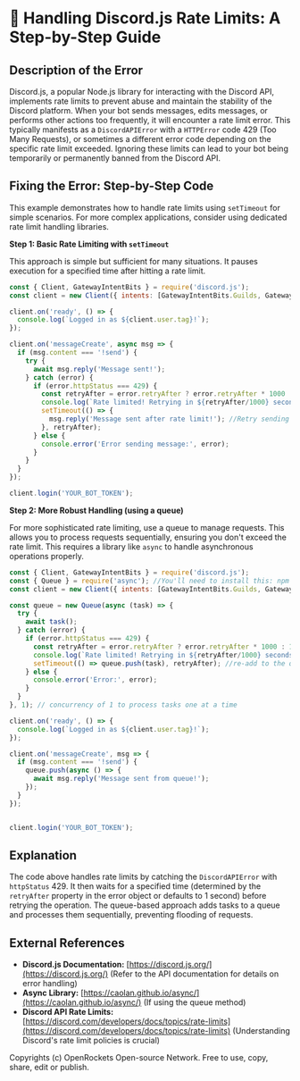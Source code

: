 # 🐞 Handling Discord.js Rate Limits: A Step-by-Step Guide


## Description of the Error

Discord.js, a popular Node.js library for interacting with the Discord API, implements rate limits to prevent abuse and maintain the stability of the Discord platform.  When your bot sends messages, edits messages, or performs other actions too frequently, it will encounter a rate limit error.  This typically manifests as a `DiscordAPIError` with a `HTTPError` code 429 (Too Many Requests), or sometimes a different error code depending on the specific rate limit exceeded.  Ignoring these limits can lead to your bot being temporarily or permanently banned from the Discord API.


## Fixing the Error: Step-by-Step Code

This example demonstrates how to handle rate limits using `setTimeout` for simple scenarios.  For more complex applications, consider using dedicated rate limit handling libraries.

**Step 1:  Basic Rate Limiting with `setTimeout`**

This approach is simple but sufficient for many situations.  It pauses execution for a specified time after hitting a rate limit.

```javascript
const { Client, GatewayIntentBits } = require('discord.js');
const client = new Client({ intents: [GatewayIntentBits.Guilds, GatewayIntentBits.GuildMessages] });

client.on('ready', () => {
  console.log(`Logged in as ${client.user.tag}!`);
});

client.on('messageCreate', async msg => {
  if (msg.content === '!send') {
    try {
      await msg.reply('Message sent!');
    } catch (error) {
      if (error.httpStatus === 429) {
        const retryAfter = error.retryAfter ? error.retryAfter * 1000 : 1000; //milliseconds
        console.log(`Rate limited! Retrying in ${retryAfter/1000} seconds`);
        setTimeout(() => {
          msg.reply('Message sent after rate limit!'); //Retry sending the message
        }, retryAfter);
      } else {
        console.error('Error sending message:', error);
      }
    }
  }
});

client.login('YOUR_BOT_TOKEN');
```

**Step 2:  More Robust Handling (using a queue)**

For more sophisticated rate limiting, use a queue to manage requests. This allows you to process requests sequentially, ensuring you don't exceed the rate limit.  This requires a library like `async` to handle asynchronous operations properly.


```javascript
const { Client, GatewayIntentBits } = require('discord.js');
const { Queue } = require('async'); //You'll need to install this: npm install async
const client = new Client({ intents: [GatewayIntentBits.Guilds, GatewayIntentBits.GuildMessages] });

const queue = new Queue(async (task) => {
  try {
    await task();
  } catch (error) {
    if (error.httpStatus === 429) {
      const retryAfter = error.retryAfter ? error.retryAfter * 1000 : 1000;
      console.log(`Rate limited! Retrying in ${retryAfter/1000} seconds`);
      setTimeout(() => queue.push(task), retryAfter); //re-add to the queue
    } else {
      console.error('Error:', error);
    }
  }
}, 1); // concurrency of 1 to process tasks one at a time

client.on('ready', () => {
  console.log(`Logged in as ${client.user.tag}!`);
});

client.on('messageCreate', msg => {
  if (msg.content === '!send') {
    queue.push(async () => {
      await msg.reply('Message sent from queue!');
    });
  }
});


client.login('YOUR_BOT_TOKEN');
```


## Explanation

The code above handles rate limits by catching the `DiscordAPIError` with `httpStatus` 429.  It then waits for a specified time (determined by the `retryAfter` property in the error object or defaults to 1 second) before retrying the operation. The queue-based approach adds tasks to a queue and processes them sequentially, preventing flooding of requests.


## External References

* **Discord.js Documentation:** [https://discord.js.org/](https://discord.js.org/)  (Refer to the API documentation for details on error handling)
* **Async Library:** [https://caolan.github.io/async/](https://caolan.github.io/async/) (If using the queue method)
* **Discord API Rate Limits:** [https://discord.com/developers/docs/topics/rate-limits](https://discord.com/developers/docs/topics/rate-limits) (Understanding Discord's rate limit policies is crucial)


Copyrights (c) OpenRockets Open-source Network. Free to use, copy, share, edit or publish.

